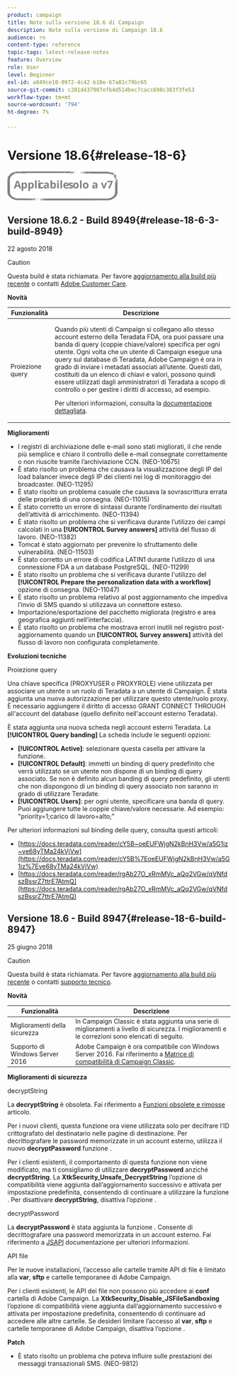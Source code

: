 ```yaml
---
product: campaign
title: Note sulla versione 18.6 di Campaign
description: Note sulla versione di Campaign 18.6
audience: rn
content-type: reference
topic-tags: latest-release-notes
feature: Overview
role: User
level: Beginner
exl-id: a849ce10-0972-4c42-b10e-67a81c79bc65
source-git-commit: c281d437907efb4d514bec7cacc698c383f3fe53
workflow-type: tm+mt
source-wordcount: '794'
ht-degree: 7%

---
```


# Versione 18.6{#release-18-6}

![](../../assets/v7-only.svg)

## Versione 18.6.2 - Build 8949{#release-18-6-3-build-8949}

22 agosto 2018

>[!CAUTION]
>
>Questa build è stata richiamata. Per favore [aggiornamento alla build più recente](../../production/using/build-upgrade.md) o contatti [Adobe Customer Care](https://helpx.adobe.com/it/enterprise/admin-guide.html/enterprise/using/support-for-experience-cloud.ug.html).

**Novità**

<table> 
 <thead> 
  <tr> 
   <th> Funzionalità<br /> </th> 
   <th> Descrizione<br /> </th> 
  </tr> 
 </thead> 
 <tbody> 
  <tr> 
   <td> Proiezione query<br /> </td> 
   <td> <p>Quando più utenti di Campaign si collegano allo stesso account esterno della Teradata FDA, ora puoi passare una banda di query (coppie chiave/valore) specifica per ogni utente. Ogni volta che un utente di Campaign esegue una query sul database di Teradata, Adobe Campaign è ora in grado di inviare i metadati associati all’utente. Questi dati, costituiti da un elenco di chiavi e valori, possono quindi essere utilizzati dagli amministratori di Teradata a scopo di controllo o per gestire i diritti di accesso, ad esempio.</p><p>Per ulteriori informazioni, consulta la <a href="../../installation/using/external-accounts.md">documentazione dettagliata</a>.</p> </td>
  </tr> 
 </tbody> 
</table>

**Miglioramenti**

* I registri di archiviazione delle e-mail sono stati migliorati, il che rende più semplice e chiaro il controllo delle e-mail consegnate correttamente o non riuscite tramite l’archiviazione CCN. (NEO-10675)
* È stato risolto un problema che causava la visualizzazione degli IP del load balancer invece degli IP dei clienti nei log di monitoraggio dei broadcaster. (NEO-11295)
* È stato risolto un problema casuale che causava la sovrascrittura errata delle proprietà di una consegna. (NEO-11015)
* È stato corretto un errore di sintassi durante l’ordinamento dei risultati dell’attività di arricchimento. (NEO-11394)
* È stato risolto un problema che si verificava durante l’utilizzo dei campi calcolati in una **[!UICONTROL Survey answers]** attività del flusso di lavoro. (NEO-11382)
* Tomcat è stato aggiornato per prevenire lo sfruttamento delle vulnerabilità. (NEO-11503)
* È stato corretto un errore di codifica LATIN1 durante l’utilizzo di una connessione FDA a un database PostgreSQL. (NEO-11299)
* È stato risolto un problema che si verificava durante l&#39;utilizzo del **[!UICONTROL Prepare the personalization data with a workflow]** opzione di consegna. (NEO-11047)
* È stato risolto un problema relativo al post aggiornamento che impediva l’invio di SMS quando si utilizzava un connettore esteso.
* Importazione/esportazione del pacchetto migliorata (registro e area geografica aggiunti nell’interfaccia).
* È stato risolto un problema che mostrava errori inutili nel registro post-aggiornamento quando un **[!UICONTROL Survey answers]** attività del flusso di lavoro non configurata completamente.

**Evoluzioni tecniche**

Proiezione query

Una chiave specifica (PROXYUSER o PROXYROLE) viene utilizzata per associare un utente o un ruolo di Teradata a un utente di Campaign. È stata aggiunta una nuova autorizzazione per utilizzare questo utente/ruolo proxy. È necessario aggiungere il diritto di accesso GRANT CONNECT THROUGH all&#39;account del database (quello definito nell&#39;account esterno Teradata).

È stata aggiunta una nuova scheda negli account esterni Teradata. La **[!UICONTROL Query banding]** La scheda include le seguenti opzioni:

* **[!UICONTROL Active]**: selezionare questa casella per attivare la funzione.
* **[!UICONTROL Default]**: immetti un binding di query predefinito che verrà utilizzato se un utente non dispone di un binding di query associato. Se non è definito alcun banding di query predefinito, gli utenti che non dispongono di un binding di query associato non saranno in grado di utilizzare Teradate.
* **[!UICONTROL Users]**: per ogni utente, specificare una banda di query. Puoi aggiungere tutte le coppie chiave/valore necessarie. Ad esempio: &quot;priority=1;carico di lavoro=alto;&quot;

Per ulteriori informazioni sul binding delle query, consulta questi articoli:

* [https://docs.teradata.com/reader/cY5B~oeEUFWjgN2kBnH3Vw/a5G1iz~ve68yTMa24kVjVw](https://docs.teradata.com/reader/cY5B%7EoeEUFWjgN2kBnH3Vw/a5G1iz%7Eve68yTMa24kVjVw)
* [https://docs.teradata.com/reader/rgAb27O_xRmMVc_aQq2VGw/qVNfdszBssrZ7ttrE7AtmQ](https://docs.teradata.com/reader/rgAb27O_xRmMVc_aQq2VGw/qVNfdszBssrZ7ttrE7AtmQ)

## Versione 18.6 - Build 8947{#release-18-6-build-8947}

25 giugno 2018

>[!CAUTION]
>
>Questa build è stata richiamata. Per favore [aggiornamento alla build più recente](../../production/using/build-upgrade.md) o contatti [supporto tecnico](https://helpx.adobe.com/enterprise/admin-guide.html/enterprise/using/support-for-experience-cloud.ug.html).

**Novità**

<table> 
 <thead> 
  <tr> 
   <th> Funzionalità<br /> </th> 
   <th> Descrizione<br /> </th> 
  </tr> 
 </thead> 
 <tbody> 
  <tr> 
   <td> Miglioramenti della sicurezza<br /> </td> 
   <td> In Campaign Classic è stata aggiunta una serie di miglioramenti a livello di sicurezza. I miglioramenti e le correzioni sono elencati di seguito.<br /> </td> 
  </tr> 
  <tr> 
   <td> Supporto di Windows Server 2016<br /> </td> 
   <td> Adobe Campaign è ora compatibile con Windows Server 2016. Fai riferimento a <a href="https://helpx.adobe.com/campaign/kb/compatibility-matrix.html">Matrice di compatibilità di Campaign Classic</a>.<br /> </td> 
  </tr> 
 </tbody> 
</table>

**Miglioramenti di sicurezza**

decryptString

La **decryptString** è obsoleta. Fai riferimento a [Funzioni obsolete e rimosse](deprecated-features.md) articolo.

Per i nuovi clienti, questa funzione ora viene utilizzata solo per decifrare l’ID crittografato del destinatario nelle pagine di destinazione. Per decrittografare le password memorizzate in un account esterno, utilizza il nuovo **decryptPassword** funzione .

Per i clienti esistenti, il comportamento di questa funzione non viene modificato, ma ti consigliamo di utilizzare **decryptPassword** anziché **decryptString**. La **XtkSecurity_Unsafe_DecryptString** l’opzione di compatibilità viene aggiunta dall’aggiornamento successivo e attivata per impostazione predefinita, consentendo di continuare a utilizzare la funzione . Per disattivare **decryptString**, disattiva l’opzione .

decryptPassword

La **decryptPassword** è stata aggiunta la funzione . Consente di decrittografare una password memorizzata in un account esterno. Fai riferimento a [JSAPI](https://helpx.adobe.com/it/campaign/kb/compatibility-matrix.html) documentazione per ulteriori informazioni.

API file

Per le nuove installazioni, l’accesso alle cartelle tramite API di file è limitato alla **var**, **sftp** e cartelle temporanee di Adobe Campaign.

Per i clienti esistenti, le API dei file non possono più accedere ai **conf** cartella di Adobe Campaign. La **XtkSecurity_Disable_JSFileSandboxing** l’opzione di compatibilità viene aggiunta dall’aggiornamento successivo e attivata per impostazione predefinita, consentendo di continuare ad accedere alle altre cartelle. Se desideri limitare l’accesso al **var**, **sftp** e cartelle temporanee di Adobe Campaign, disattiva l’opzione .

**Patch**

* È stato risolto un problema che poteva influire sulle prestazioni dei messaggi transazionali SMS. (NEO-9812)
